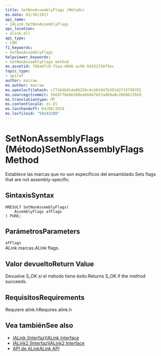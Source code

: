 ```yaml
---
title: SetNonAssemblyFlags (Método)
ms.date: 03/30/2017
api_name:
- IALink.SetNonAssemblyFlags
api_location:
- alink.dll
api_type:
- COM
f1_keywords:
- SetNonAssemblyFlags
helpviewer_keywords:
- SetNonAssemblyFlags method
ms.assetid: f8ba6fc8-f5aa-4066-ac96-56332758f5ec
topic_type:
- apiref
author: mairaw
ms.author: mairaw
ms.openlocfilehash: c7716db814e86258c4cb81047b39142f33798782
ms.sourcegitcommit: 5b6d778ebb269ee6684fb57ad69a8c28b06235b9
ms.translationtype: MT
ms.contentlocale: es-ES
ms.lasthandoff: 04/08/2019
ms.locfileid: "59143200"
---
```

# <a name="setnonassemblyflags-method"></a><span data-ttu-id="1b2a0-102">SetNonAssemblyFlags (Método)</span><span class="sxs-lookup"><span data-stu-id="1b2a0-102">SetNonAssemblyFlags Method</span></span>
<span data-ttu-id="1b2a0-103">Establece las marcas que no son específicos del ensamblado.</span><span class="sxs-lookup"><span data-stu-id="1b2a0-103">Sets flags that are not assembly-specific.</span></span>  
  
## <a name="syntax"></a><span data-ttu-id="1b2a0-104">Sintaxis</span><span class="sxs-lookup"><span data-stu-id="1b2a0-104">Syntax</span></span>  
  
```  
HRESULT SetNonAssemblyFlags(  
    AssemblyFlags afFlags  
) PURE;  
```  
  
## <a name="parameters"></a><span data-ttu-id="1b2a0-105">Parámetros</span><span class="sxs-lookup"><span data-stu-id="1b2a0-105">Parameters</span></span>  
 `afFlags`  
 <span data-ttu-id="1b2a0-106">ALink marcas.</span><span class="sxs-lookup"><span data-stu-id="1b2a0-106">ALink flags.</span></span>  
  
## <a name="return-value"></a><span data-ttu-id="1b2a0-107">Valor devuelto</span><span class="sxs-lookup"><span data-stu-id="1b2a0-107">Return Value</span></span>  
 <span data-ttu-id="1b2a0-108">Devuelve S_OK si el método tiene éxito.</span><span class="sxs-lookup"><span data-stu-id="1b2a0-108">Returns S_OK if the method succeeds.</span></span>  
  
## <a name="requirements"></a><span data-ttu-id="1b2a0-109">Requisitos</span><span class="sxs-lookup"><span data-stu-id="1b2a0-109">Requirements</span></span>  
 <span data-ttu-id="1b2a0-110">Requiere alink.h</span><span class="sxs-lookup"><span data-stu-id="1b2a0-110">Requires alink.h</span></span>  
  
## <a name="see-also"></a><span data-ttu-id="1b2a0-111">Vea también</span><span class="sxs-lookup"><span data-stu-id="1b2a0-111">See also</span></span>

- [<span data-ttu-id="1b2a0-112">IALink (Interfaz)</span><span class="sxs-lookup"><span data-stu-id="1b2a0-112">IALink Interface</span></span>](../../../../docs/framework/unmanaged-api/alink/ialink-interface.md)
- [<span data-ttu-id="1b2a0-113">IALink2 (Interfaz)</span><span class="sxs-lookup"><span data-stu-id="1b2a0-113">IALink2 Interface</span></span>](../../../../docs/framework/unmanaged-api/alink/ialink2-interface.md)
- [<span data-ttu-id="1b2a0-114">API de ALink</span><span class="sxs-lookup"><span data-stu-id="1b2a0-114">ALink API</span></span>](../../../../docs/framework/unmanaged-api/alink/index.md)
